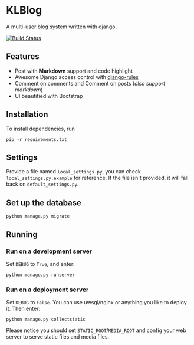 # KLBlog

A multi-user blog system written with django.

[![Build Status](https://travis-ci.com/kaleid-liner/KLBlog.svg?branch=master)](https://travis-ci.com/kaleid-liner/KLBlog)

## Features

- Post with **Markdown** support and code highlight
- Awesome Django access control with [django-rules](https://github.com/dfunckt/django-rules)
- Comment on comments and Comment on posts (*also support markdown*)
- UI beautified with Bootstrap

## Installation

To install dependencies, run

```shell
pip -r requirements.txt
```

## Settings

Provide a file named `local_settings.py`, you can check `local_settings.py.example` for reference. If the file isn't provided, it will fall back on `default_settings.py`.

## Set up the database

```shell
python manage.py migrate
```

## Running

### Run on a development server

Set `DEBUG` to `True`, and enter:

```shell
python manage.py runserver
```

### Run on a deployment server

Set `DEBUG` to `False`. You can use uwsgi/nginx or anything you like to deploy it. 
Then enter:

```shell
python manage.py collectstatic
```

Please notice you should set `STATIC_ROOT`/`MEDIA_ROOT` and config your web server to serve static files and media files.
